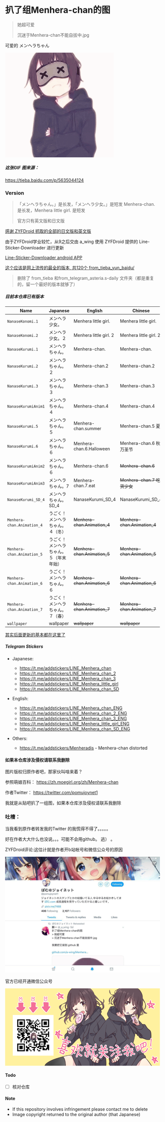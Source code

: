 扒了组Menhera-chan的图
=====

> 她超可爱
>
> 沉迷于Menhera-chan不能自拔中.jpg

可爱的 メンヘラちゃん


![Menhera-chan.gif](Menhera-chan.gif)

##### 这张GIF 图来源：
https://tieba.baidu.com/p/5635044124


### Version
> 「メンヘラちゃん。」是长发，「メンヘラ少女。」是短发
> Menhera-chan. 是长发，Menhera little girl. 是短发
>
> 官方只有英文版和日文版
>
[感谢 ZYFDroid 抓取的全部的日文版和英文版](from_LineStore/)

由于ZYFDroid学业较忙，从9之后交由 a_wing 使用 ZYFDroid 提供的 Line-Sticker-Downloader 进行更新

[Line-Sticker-Downloader  android APP](https://github.com/ZYFDroid/Line-Sticker-Downloader/raw/master/app/build/bin/app.apk)

[这个应该是网上流传的最全的版本, 共120个 from_tieba_yun_baidu/](from_tieba_yun_baidu/)

> 删除了 from_tieba 和from_telegram_asteria.s-daily 文件夹（都是重复的，留一个最好的版本就够了）

##### 目前本仓库已有版本
| Name                      | Japanese              | English                  | Chinese                      | ID |
| ------------------------- | --------------------- | ------------------------ | ---------------------------- | --- |
| `NanaseKonomi.1`          | メンヘラ少女。        |  Menhera little girl.    | Menhera little girl.         |
| `NanaseKonomi.2`          | メンヘラ少女。２      |  Menhera little girl. 2  | Menhera little girl. 2       |
| `NanaseKurumi.1`          | メンヘラちゃん。      |  Menhera-chan.           | Menhera-chan.                |
| `NanaseKurumi.2`          | メンヘラちゃん。２    |  Menhera-chan.2          | Menhera-chan.2               |
| `NanaseKurumi.3`          | メンヘラちゃん。３    |  Menhera-chan.3          | Menhera-chan.3               |
| `NanaseKurumiAnim1`       | メンヘラちゃん。４    |  Menhera-chan.4          | Menhera-chan.4               |
| `NanaseKurumi.5`          | メンヘラちゃん。５    |  Menhera-chan.summer     | Menhera-chan.5 夏            |
| `NanaseKurumi.6`          | メンヘラちゃん。６    |  Menhera-chan.6.Halloween| Menhera-chan.6 秋/万圣节     |
| `NanaseKurumiAnim2`       | メンヘラちゃん。６    |  Menhera-chan.6          | ~~Menhera-chan.6~~           |
| `NanaseKurumiAnim3`       | メンヘラちゃん。7     |  Menhera-chan.7.eat      | ~~Menhera-chan.7 吃货少女~~  |
| `NanaseKurumi_SD_4`       | メンヘラちゃん。SD_4  |  NanaseKurumi_SD_4       | NanaseKurumi_SD_4        |
| `Menhera-chan.Animation_4`| うごく！メンヘラちゃん。４（冬）|  ~~Menhera-chan.Animation_4~~ | ~~Menhera-chan.Animation_4~~ |
| `Menhera-chan.Animation_5`| うごく！メンヘラちゃん。５（年末年始）|  ~~Menhera-chan.Animation_5~~ | ~~Menhera-chan.Animation_5~~ |
| `Menhera-chan.Animation_6`| うごく！メンヘラちゃん。６|  ~~Menhera-chan.Animation_6~~ | ~~Menhera-chan.Animation_6~~ | 6017043 |
| `Menhera-chan.Animation_7`| うごく！メンヘラちゃん。７（春）|  ~~Menhera-chan.Animation_7~~ | ~~Menhera-chan.Animation_7~~ | 7135848 |
| `wallpaper`               | wallpaper             |  ~~wallpaper~~           | ~~wallpaper~~                |


[其实后面更新的基本都在这里了](from_LineStore)


##### Telegram Stickers

- Japanese:
  - https://t.me/addstickers/LINE_Menhera_chan
  - https://t.me/addstickers/LINE_Menhera_chan_2
  - https://t.me/addstickers/LINE_Menhera_chan_3
  - https://t.me/addstickers/LINE_Menhera_little_girl
  - https://t.me/addstickers/LINE_Menhera_chan_SD

- English:
  - https://t.me/addstickers/LINE_Menhera_chan_ENG
  - https://t.me/addstickers/LINE_Menhera_chan_2_ENG
  - https://t.me/addstickers/LINE_Menhera_chan_3_ENG
  - https://t.me/addstickers/LINE_Menhera_little_girl_ENG
  - https://t.me/addstickers/LINE_Menhera_chan_SD_ENG

- Others:
  - https://t.me/addstickers/Menheradis -  Menhera-chan distorted


#### 如果本仓库涉及侵权请联系我删除

图片版权归原作者吧，那家伙叫啥来着？

参照萌娘百科：
https://zh.moegirl.org/zh/Menhera-chan

作者Twitter：
https://twitter.com/pomujoynet1

我就是从贴吧扒了一组图，如果本仓库涉及侵权请联系我删除

### 吐槽：
当我看到原作者转发我的Twitter 的我慌得不得了。。。。。

好在作者大大什么也没说。。。可能不会用github。 逃） 。

ZYFDroid评论:这估计就是作者开b站帐号和微信公众号的原因

![Author_twitter.jpg](Author_twitter.jpg)

官方已经开通微信公众号

![weixin.jpg](weixin.jpg)

#### Todo
- [ ] 核对仓库

#### Note
- If this repository involves infringement please contact me to delete
- Image copyright returned to the original author (that Japanese)

